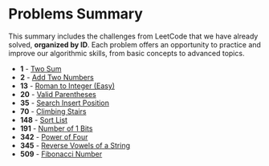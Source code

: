 # Problems Summary

This summary includes the challenges from LeetCode that we have already solved, **organized by ID**. Each problem offers an opportunity to practice and improve our algorithmic skills, from basic concepts to advanced topics.

- **1** - [Two Sum](solutions/0001-two-sum/solution.py)
- **2** - [Add Two Numbers](solutions/0002-add-two-numbers/solution.py)
- **13** - [Roman to Integer (Easy)](solutions/0013-roman-to-integer/solution.py)
- **20** - [Valid Parentheses](solutions/0020-valid-parentheses/solution.ts)
- **35** - [Search Insert Position](solutions/0035-search-insert-position/solution.ts)
- **70** - [Climbing Stairs](solutions/0070-climbing-stairs/solution.py)
- **148** - [Sort List](solutions/0148-sort-list/solution.py)
- **191** - [Number of 1 Bits](solutions/0191-number-of-1-bits/solution.ts)
- **342** - [Power of Four](solutions/0342-power-of-four/solution.ts)
- **345** - [Reverse Vowels of a String](solutions/0345-reverse-vowels-of-a-string/solution.py)
- **509** - [Fibonacci Number](solutions/0509-fibonacci-number/solution.py)
